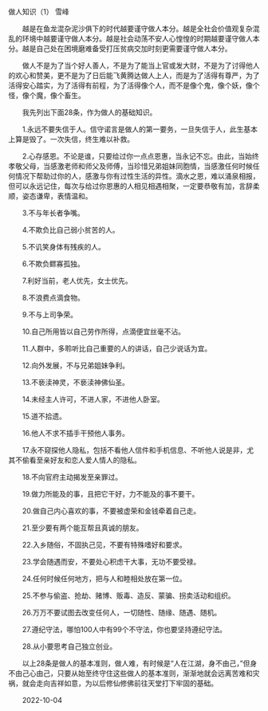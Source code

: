 做人知识（1）
雪峰


　　越是在鱼龙混杂泥沙俱下的时代越要谨守做人本分。越是全社会价值观复杂混乱的环境中越要谨守做人本分。越是社会动荡不安人心惶惶的时期越要谨守做人本分。越是自己处在困境磨难备受打压贫病交加时刻更需要谨守做人本分。

　　做人不是为了当个好人善人，不是为了能当上官或发大财，不是为了讨得他人的欢心和赞美，更不是为了日后能飞黄腾达做人上人，而是为了活得有尊严，为了活得安心踏实，为了活得有前程，为了活得像个人，而不是像个鬼，像个妖，像个怪，像个魔，像个畜生。

　　我先列出下面28条，作为做人的基础知识。

　　1.永远不要失信于人。信守诺言是做人的第一要务，一旦失信于人，此生基本上算是毁了。一次失信，终生难以补救。

　　2.心存感恩。不论是谁，只要给过你一点点恩惠，当永记不忘。由此，当始终孝敬父母，当感激老师和师父及师傅，当珍惜兄弟姐妹同胞情，当感激任何时候任何情况下帮助过你的人，感激与你有过性生活的异性。滴水之恩，难以涌泉相报，但可以永远记住，每次与给过你恩惠的人相见相遇相聚，一定要恭敬有加，言辞柔顺，姿态谦卑，表情温和。

　　3.不与年长者争嘴。

　　4.不欺负比自己弱小贫苦的人。

　　5.不讥笑身体有残疾的人。

　　6.不欺负鳏寡孤独。

　　7.利好当前，老人优先，女士优先。

　　8.不浪费点滴食物。

　　9.不与上司争荣。

　　10.自己所用皆以自己劳作所得，点滴便宜丝毫不沾。

　　11.人群中，多聆听比自己重要的人的讲话，自己少说话为宜。

　　12.向外发展，不与兄弟姐妹争利。

　　13.不亵渎神灵，不亵渎神佛仙圣。

　　14.未经主人许可，不进人家，不进他人卧室。

　　15.道不拾遗。

　　16.他人不求不插手干预他人事务。

　　17.永不窥探他人隐私，包括不看他人信件和手机信息、不听他人说是非，尤其不偷看至亲好友和恋人爱人情人的隐私。

　　18.不向官府主动揭发至亲罪过。

　　19.做力所能及的事，且把它干好，力不能及的事不要干。

　　20.做自己内心喜欢的事，不要被虚荣和金钱牵着自己走。

　　21.至少要有两个能互帮且真诚的朋友。

　　22.入乡随俗，不固执己见，不要有特殊嗜好和要求。

　　23.学会随遇而安，不要处心积虑干大事，无功不要受禄。

　　24.任何时候任何地方，把与人和睦相处放在第一位。

　　25.不参与偷盗、抢劫、赌博、贩毒、造反、蒙骗、拐卖活动和组织。

　　26.万万不要试图去改变任何人，一切随性、随缘、随遇、随机。

　　27.遵纪守法，哪怕100人中有99个不守法，你也要坚持遵纪守法。

　　28.从小要思考自己独立创业。

　　以上28条是做人的基本准则，做人难，有时候是“人在江湖，身不由己，”但身不由己心由己，只要从始至终守住这些做人的基本准则，渐渐地就会远离苦难和灾祸，就会走向吉祥如意，为以后修仙修佛前往天堂打下牢固的基础。

　　2022-10-04